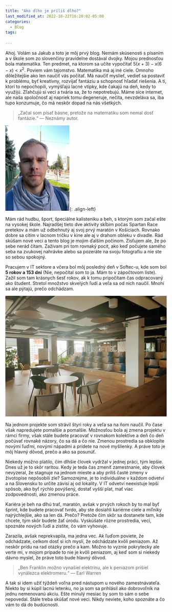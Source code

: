 ```yaml
---
title: "Ako dlho je príliš dlho?"
last_modified_at: 2022-10-22T16:20:02-05:00
categories:
  - Blog
tags:

---
```


Ahoj. Volám sa Jakub a toto je môj prvý blog. Nemám skúsenosti s písaním a v škole som zo slovenčiny pravidelne dostával dvojky. Mojou prednosťou bola matematika. Ten predmet, na ktorom sa učíte vypočítať $5(x+3)-x(6-x)<x^2$. Poviem vám tajomstvo. Matematika má aj iné ciele. Omnoho dôležitejšie ako len naučiť vás počítať. Má naučiť myslieť, vedieť sa postaviť k problému, byť kreatívny, rozvíjať fantáziu a schopnosť hľadať riešenia. A tí, ktorí to nepochopili, vymýšľajú lacné vtípky, kde čakajú na deň, kedy to využijú. Zľahčujú si veci a tvária sa, že to nepotrebujú. Máme síce internet, ale naša spoločnosť aj napriek tomu degeneruje, nečíta, nevzdeláva sa, iba tupo konzumuje, čo má neskôr dopad na nás všetkých.

>„Začal som písať básne, pretože na matematiku som nemal dosť fantázie.“ — Neznámy autor.

<!-- >„Láska je ako príklad z matematiky…počítaš…zmýliš sa…chceš sa opraviť ale už je neskoro…zvoní.“ Albert Einstein -->

<img src="/assets/images/me.jpg" alt="drawing" width="200"/>{: .align-left}

Mám rád hudbu, šport, špeciálne kalisteniku a beh, s ktorým som začal ešte na vysokej škole. Najradšej tieto dve aktivity skĺbim počas Spartan Race pretekov a mám už odbehnutý aj svoj prvý maratón v Košiciach. Rovnako dobre sa cítim v lacnom tričku v kine ale aj v drahom obleku v divadle. Rád skúšam nové veci a tento blog je mojim ďalším počinom. Zisťujem ale, že po sebe nerád čítam. Zažívam pri tom rovnaký pocit, ako keď počujete samého seba na zvukovej nahrávke alebo sa pozeráte na svoju fotografiu a nie ste so sebou spokojný.

Pracujem v IT sektore a včera bol môj posledný deň v Softec-u, kde som bol **5 rokov a 153 dní** (Nie, nepočítal som to ja. Mám to v zápočtovom liste). Zažil som tam krásnych šesť rokov, ak k tomu pripočítam čas odpracovaný ako študent. Stretol množstvo skvelých ľudí a veľa sa od nich naučil. Mnohí sa ale pýtajú, prečo odchádzam.

![Softec](/assets/images/softec.jpg)

Na jednom projekte som strávil štyri roky a veľa sa na ňom naučil. Po čase však napredujete pomalšie a pomalšie. Možnosťou bola aj zmena projektu v rámci firmy, však stále budete pracovať v rovnakom kolektíve a deň čo deň počúvať rovnaké názory, čo sa dá a čo nie. Zmenou prostredia sa obklopíte novými ľuďmi, novými nápadmi a prídete na nové myšlienky. A práve toto je môj hlavný dôvod, prečo a ako sa posunúť.

Niekedy možno platilo, čím dlhšie človek vydržal v jednej práci, tým lepšie. Dnes už je to skôr raritou. Kedy je teda čas zmeniť zamestnanie, aby človek nevyzeral, že stagnuje na jednom mieste a aby príliš časté zmeny v životopise nepôsobili zle? Samozrejme, je to individuálne v každom odvetví a na Slovensku to určite závisí aj od lokality. V IT odvetví neexistuje lepší spôsob, ako byť rýchlo povýšený, dostať vyšší plat, mať viac zodpovednosti, ako zmenou práce.

Kariéra je beh na dlhú trať, maratón, avšak v prvých rokoch by to mal byť šprint, kde budete pracovať tvrdo, aby ste dosiahli kariérne ciele a míľniky najrýchlejšie, ako sa len dá. Prečo? Pretože čím skôr sa dostanete tam, kde chcete, tým skôr budete žať úrodu. Vyskúšate rôzne prostredia, veci, spoznáte nových ľudí a zistite, čo vám vyhovuje.

Zarazila, avšak neprekvapila, ma jedna vec. Ak ľuďom poviete, že odchádzate, celkom dosť si ich myslí, že odchádzate kvôli peniazom. Až neskôr prídu na rad otázky prečo a kam. Možno to vyznie pokrytecky ale verte mi, v mojom prípade to nie je kvôli peniazom, aj keď som si niekedy dávno myslel, že práve toto bude hlavný dôvod.

>„Ben Franklin možno vynašiel elektrinu, ale k peniazom prišiel vynálezca elektromeru.“ — Earl Warren

A tak si idem užiť týždeň voľna pred nástupom u nového zamestnávateľa. Niekto by si kúpil lacnú letenku, no ja som sa prihlásil ako dobrovoľník na jednu nemenovanú akciu. Ešte minulý mesiac by som to sám o sebe nepovedal. Stále treba skúšať nové veci. Nikdy neviete, koho spoznáte a čo vám to dá do budúcnosti.
